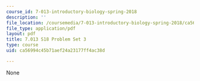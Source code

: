 ```yaml
---
course_id: 7-013-introductory-biology-spring-2018
description: ''
file_location: /coursemedia/7-013-introductory-biology-spring-2018/ca56994c45b71aef24a23177ff4ac38d_MIT7_013s18Pset3Q.pdf
file_type: application/pdf
layout: pdf
title: 7.013 S18 Problem Set 3
type: course
uid: ca56994c45b71aef24a23177ff4ac38d

---
```

None